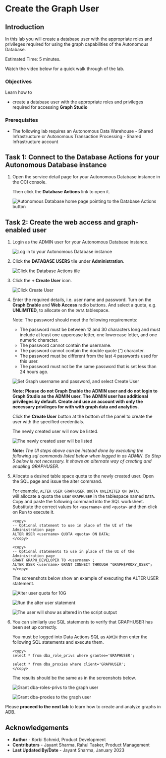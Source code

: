 
# Create the Graph User

## Introduction

In this lab you will create a database user with the appropriate roles and privileges required for using the graph capabilities of the Autonomous Database.

Estimated Time: 5 minutes.

Watch the video below for a quick walk through of the lab.

[](youtube:CQh8Q24Rboc)

### Objectives

Learn how to
-  create a database user with the appropriate roles and privileges required for accessing **Graph Studio**


### Prerequisites

- The following lab requires an Autonomous Data Warehouse - Shared Infrastructure or Autonomous Transaction Processing - Shared Infrastructure account

## Task 1: Connect to the Database Actions for your Autonomous Database instance


1. Open the service detail page for your Autonomous Database instance in the OCI console.  

   Then click the **Database Actions** link to open it.

   ![Autonomous Database home page pointing to the Database Actions button](images/open-database-actions.png " ")

## Task 2: Create the web access and graph-enabled user

1. Login as the ADMIN user for your Autonomous Database instance.

    ![Log in to your Autonomous Database instance](./images/login.png " ")

2. Click  the **DATABASE USERS** tile under **Administration**.

   ![Click the Database Actions tile](./images/db-actions-users.png " ")

3. Click the **+ Create User** icon.

    ![Click Create User](./images/db-actions-create-user.png " ")

4. Enter the required details, i.e. user name and password. Turn on the **Graph Enable** and **Web Access** radio buttons. And select a quota, e.g. **UNLIMITED**,  to allocate on the `DATA` tablespace.   

   	Note: The password should meet the following requirements:

	- The password must be between 12 and 30 characters long and must include at least one uppercase letter, one lowercase letter, and one numeric character.
	- The password cannot contain the username.
	- The password cannot contain the double quote (“) character.
	- The password must be different from the last 4 passwords used for this user.
	- The password must not be the same password that is set less than 24 hours ago.

	![Set Graph username and password, and select Create User](images/db-actions-create-graph-user.png " ")

	**Note: Please do not Graph Enable the ADMIN user and do not login to Graph Studio as the ADMIN user. The ADMIN user has additional privileges by default. Create and use an account with only the necessary privileges for with with graph data and analytics.**

	Click the **Create User** button at the bottom of the panel to create the user with the specified credentials.

	The newly created user will now be listed.

	![The newly created user will be listed](./images/db-actions-user-created.png " ")   

	**Note:** *The UI steps above can be instead done by executing the following sql commands listed below when logged in as ADMIN. So Step 5 below is not necessary. It shows an alternate way of creating and enabling GRAPHUSER.*

5. Allocate a desired table space quota to the newly created user. Open the SQL page and issue the alter command.

   For example,
   `ALTER USER GRAPHUSER QUOTA UNLIMITED ON DATA;`   
   will allocate a quota the user `GRAPHUSER` in the tablespace named `DATA`.  
   Copy and paste the following command into the SQL worksheet.  
   Substitute the correct values for  `<username>` and `<quota>` and then click on Run to execute it.

      ```
      <copy>
      -- Optional statement to use in place of the UI of the Administration page
      ALTER USER <username> QUOTA <quota> ON DATA;
      </copy>
      ```

      ```
      <copy>
      -- Optional statements to use in place of the UI of the Administration page
      GRANT GRAPH_DEVELOPER TO <username> ;
      ALTER USER <username> GRANT CONNECT THROUGH "GRAPH$PROXY_USER";
      </copy>
      ```

   The screenshots below show an example of executing the ALTER USER statement.

   ![Alter user quota for 10G](./images/alter-user.png " ")  

   ![Run the alter user statement](./images/run-sql.png " ")  

   ![The user will show as altered in the script output](./images/user-altered.png " ")

 6. You can similarly use SQL statements to verify that GRAPHUSER has been set up correctly.  

    You must be logged into Data Actions SQL as `ADMIN` then enter the following SQL statements and execute them.

    ```
    <copy>
    select * from dba_role_privs where grantee='GRAPHUSER';

    select * from dba_proxies where client='GRAPHUSER';
    </copy>
    ```
    The results should be the same as in the screenshots below.

    ![Grant dba-roles-privs to the graph user](images/graphuser-role-privs.png " ")

    ![Grant dba-proxies to the graph user](images/graphuser-proxy-grant.png " ")



Please **proceed to the next lab** to learn how to create and analyze graphs in ADB.

## Acknowledgements
* **Author** - Korbi Schmid, Product Development
* **Contributors** -  Jayant Sharma, Rahul Tasker, Product Management
* **Last Updated By/Date** - Jayant Sharma, January 2023
